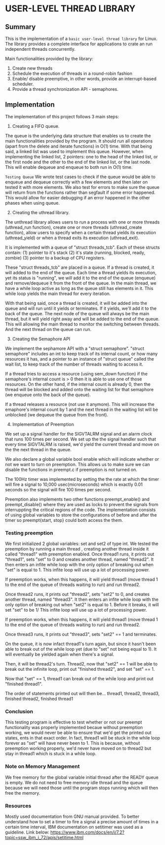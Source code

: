 # USER-LEVEL THREAD LIBRARY

## Summary 
This is the implementation of a `basic user-level thread library` for Linux.
The library provides a complete interface for applications to crate an run
independent threads concurrently.

Main functionalities provided by the library:
1. Create new threads
2. Schedule the execution of threads in a round-robin fashion
3. Enable/ disable preemptive, in other words, provide an interrupt-based
scheduler.
4. Provide a thread synchronization API - semaphores.

## Implementation
The implementation of this project follows 3 main steps:

1. Creating a FIFO queue.

The queue is the underlying data structure that enables us to create the main
functionalities provided by the program. It should run all operations (apart
from the delete and iterate functions) in O(1) time. With that being said, a
linked list was used to implement this queue. However, when implementing the 
linked list, 2 pointers: one to the head of the linked list, or the first node 
and the other to the end of the linked list, or the last node. This will enable 
dequeue and enqueue to both run in O(1) time.

`Testing Queue`
We wrote test cases to check if the queue would be able to enqueue and dequeue 
correctly with a few elements and then later on tested it with more elements.
We also test for errors to make sure the queue will return from the functions
rather than segfault if some error happened. This would allow for easier
debugging if an error happened in the other phases when using queue.

2. Creating the uthread library.

The unthread library allows users to run a process with one or more threads 
(uthread_run function), create one or more threads (uthread_create function), 
allow users to specify when a certain thread yields its execution 
(uthread_yield) or when a thread exits its execution (uthread_exit). 

It is implemented with a queue of "struct threads_tcb". Each of these structs 
contain: (1) pointer to it's stack (2) it's state (running, blocked, ready, 
zombie) (3) pointer to a backup of CPU registers.

These "struct threads_tcb" are placed in a queue. If a thread is created, it 
will added to the end of the queue. Each time a thread yields its execution, 
yet its status is "running", we will add it to the end of the queue (enqueue) 
and remove/dequeue it from the front of the queue. In the main thread, we have 
a while loop active as long as the queue still has elements in it. This while 
loop yields the main thread for every iteration. 

With that being said, once a thread is created, it will be added into the queue 
and will run until it yields or terminates. If it yields, we'll add it to the 
back of the queue. The next node of the queue will always be the main thread, 
but it will yield right away and will be added to the end of the queue. This 
will allowing the main thread to monitor the switching between threads. And the 
next thread on the queue can run.

3. Creating the Semaphore API

We implement the sephamore API with a "struct semaphore". "struct semaphore"
includes an int to keep track of its internal count, or how many resources it 
has, and a pointer to an instance of "struct queue" called the wait list, to 
keep track of the number of threads waiting to access it. 

If a thread tries to access a resource (using sem_down function) if the 
semaphore's internal count is > 0 then it is able to use one of those resources.
On the other hand, if the internal count is already 0, then the thread will be 
blocked and added onto the waiting list for that semaphore (we enqueue onto the 
back of the queue).

If a thread releases a resource (not use it anymore). This will increase the 
emaphore's internal count by 1 and the next thread in the waiting list  will be 
unblocked (we dequeue the queue from the front).

4. Implementation of Preemption

We set up a signal handler for the SIGVTALRM signal and an alarm clock that 
runs 100 times per second. We set up the the signal handler such that every 
time SIGVTALRM is raised, we'd yield the current thread and move on the the 
next thread in the queue. 

We also declare a global variable bool enable which will indicate whether or
not we want to turn on preemption. This allows us to make sure we can disable
the functions in preempt.c if preemption is not turned on.

The 100Hz timer was implemented by setting the the rate at which the timer
will fire a signal to 10,000 usec(microseconds) which is exactly 0.01 seconds
so the signal will fire 100 times per second.

Preemption also implements two other functions preempt_enable() and 
preempt_disable() where they are used as locks to prevent the signals from
interruppting the critical regions of the code. The implementation consists of
using global variables to store the configurations of before and after the 
timer so preempt{start, stop} could both access the them.

### Testing preemption

We first initialized 2 global variables: set and set2 of type int.
We tested the preemption by running a main thread , creating another thread 
inside it called "thread1" with preemption enabled. Once thread1 runs, it 
prints out "thread1", sets "set" to 0 and creates another thread, named 
"thread2". It then enters an infite while loop with the only option of breaking 
out when "set" is equal to 1. This infite loop will use up a lot of processing 
power. 

If preemption works, when this happens, it will yield thread1 (move thread 1 to 
the end of the queue of threads waiting to run) and run thread2.

Once thread2 runs, it prints out "thread2", sets "set2" to 0, and creates 
another thread, named "thread3". It then enters an infite while loop with the 
only option of breaking out when "set2" is equal to 1. Before it breaks, it 
will set "set" to be 1/ This infite loop will use up a lot of processing power.

If preemption works, when this happens, it will yield thread1 (move thread 1 to 
the end of the queue of threads waiting to run) and run thread2. 

Once thread3 runs, it prints out "thread3", sets "set2" == 1 and terminates.

On the queue, it is now infact thread1's turn again, but since it hasn't been 
able to break out of the while loop yet (due to "set" not being equal to 1). It 
will eventually be yielded again when there's a signal.

Then, it will be thread2's turn. Thread2, now that "set2" == 1 will be able to 
break out the infinite loop, print out "finished thread2", and set "set" == 1. 

Now that  "set" == 1, thread1 can break out of the while loop and print out 
"finished thread1".

The order of statements printed out will then be...
thread1, thread2, thread3, finished thread2, finished thread1

### Conclusion
This testing program is effective to test whether or not our 
preempt functionality was properly implemented becaue without preemption 
working, we would never be able to ensure that we'd get the printed out states,
ents in that exact order. In fact, thread1 will be stuck in the while loop 
forever as "set" will have never been to 1. This is because, without preemption 
working properly, we'd never have moved on to thread2 but stay in thread1 which 
is stuck in a while loop.

### Note on Memory Management
We free memory for the global variable initial thread after the READY queue is
empty. We do not need to free memory idle thread and the queue because we will
need those until the program stops running which will then free the memory.

### Resources 
Mostly used documentation from GNU manual provided. To better understand how to
set a timer to fire a signal a precise amount of times in a certain time
interval, IBM documentation on setitimer was used as a guideline. Link below:
https://www.ibm.com/docs/en/i/7.2?topic=ssw_ibm_i_72/apis/setitime.html
